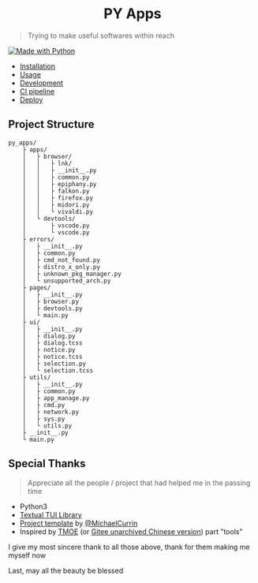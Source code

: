 <div align="center">

# PY Apps

</div>

> Trying to make useful softwares within reach

<!-- TODO: Replace with your project details. -->

[![Made with Python](https://img.shields.io/badge/Python->=3.6-blue?logo=python&logoColor=white&style=for-the-badge)](https://python.org "Go to Python website")

- [Installation](installation.md)
- [Usage](usage.md)
- [Development](development.md)
- [CI pipeline](ci-pipeline.md)
- [Deploy](deploy.md)

## Project Structure

```
py_apps/
    ├ apps/
    │   ├ browser/
    │   │   ├ lnk/
    │   │   ├ __init__.py
    │   │   ├ common.py
    │   │   ├ epiphany.py
    │   │   ├ falkon.py
    │   │   ├ firefox.py
    │   │   ├ midori.py
    │   │   └ vivaldi.py
    │   └ devtools/
    │       ├ vscode.py
    │       └ vscode.py
    ├ errors/
    │   ├ __init__.py
    │   ├ common.py
    │   ├ cmd_not_found.py
    │   ├ distro_x_only.py
    │   ├ unknown_pkg_manager.py
    │   └ unsupported_arch.py
    ├ pages/
    │   ├ __init__.py
    │   ├ browser.py
    │   ├ devtools.py
    │   └ main.py
    ├ ui/
    │   ├ __init__.py
    │   ├ dialog.py
    │   ├ dialog.tcss
    │   ├ notice.py
    │   ├ notice.tcss
    │   ├ selection.py
    │   └ selection.tcss
    ├ utils/
    │   ├ __init__.py
    │   ├ common.py
    │   ├ app_manage.py
    │   ├ cmd.py
    │   ├ network.py
    │   ├ sys.py
    │   └ utils.py
    ├ __init__.py
    └ main.py
```

## Special Thanks

> Appreciate all the people / project that had helped me in the passing time

- Python3
- [Textual TUI Library](https://textual.textualize.io/)
- [Project template](https://github.com/MichaelCurrin/py-project-template) by [@MichaelCurrin](https://github.com/MichaelCurrin)
- Inspired by [TMOE](https://github.com/2moe/tmoe) (or [Gitee unarchived Chinese version](https://gitee.com/mo2/linux)) part "tools"

I give my most sincere thank to all those above, thank for them making me myself now

Last, may all the beauty be blessed
